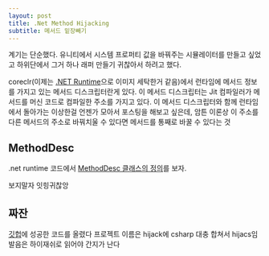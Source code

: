 ```yaml
---
layout: post
title: .Net Method Hijacking
subtitle: 메서드 밑장빼기
---
```


계기는 단순했다. 유니티에서 시스템 프로퍼티 값을 바꿔주는 시뮬레이터를 만들고 싶었고 하위단에서 그거 하나 래퍼 만들기 귀찮아서 하려고 했다.

coreclr(이제는 [.NET Runtime](https://github.com/dotnet/runtime/)으로 이미지 세탁한거 같음)에서 런타임에 메서드 정보를 가지고 있는 메서드 디스크립터란게 있다. 이 메서드 디스크립터는 Jit 컴파일러가 메서드를 머신 코드로 컴파일한 주소를 가지고 있다. 이 메서드 디스크립터와 함께 런타임에서 돌아가는 이상한걸 언젠가 모아서 포스팅을 해보고 싶은데, 암튼 이론상 이 주소를 다른 메서드의 주소로 바꿔치울 수 있다면 메서드를 통째로 바꿀 수 있다는 것

## MethodDesc

.net runtime 코드에서 [MethodDesc 클래스의 정의](https://github.com/dotnet/runtime/blob/0e06be71fe8d752e88c75e62c7387f01526b6498/src/coreclr/src/vm/method.hpp)를 보자.

보지말자 잇힝귀찮앙

## 짜잔

[깃헙](https://github.com/20chan/hijacs)에 성공한 코드를 올렸다 프로젝트 이름은 hijack에 csharp 대충 합쳐서 hijacs임 발음은 하이재쉬로 읽어야 간지가 난다